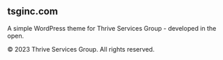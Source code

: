 ## tsginc.com

A simple WordPress theme for Thrive Services Group - developed in the open.

© 2023 Thrive Services Group. All rights reserved.
